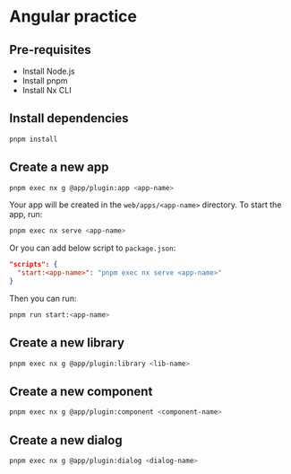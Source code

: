 # Angular practice

## Pre-requisites

- Install Node.js
- Install pnpm
- Install Nx CLI

## Install dependencies

```sh
pnpm install
```

## Create a new app

```sh
pnpm exec nx g @app/plugin:app <app-name>
```

Your app will be created in the `web/apps/<app-name>` directory.
To start the app, run:

```sh
pnpm exec nx serve <app-name>
```

Or you can add below script to `package.json`:

```json
"scripts": {
  "start:<app-name>": "pnpm exec nx serve <app-name>"
}
```

Then you can run:

```sh
pnpm run start:<app-name>
```

## Create a new library

```sh
pnpm exec nx g @app/plugin:library <lib-name>
```

## Create a new component

```sh
pnpm exec nx g @app/plugin:component <component-name>
```

## Create a new dialog

```sh
pnpm exec nx g @app/plugin:dialog <dialog-name>
```